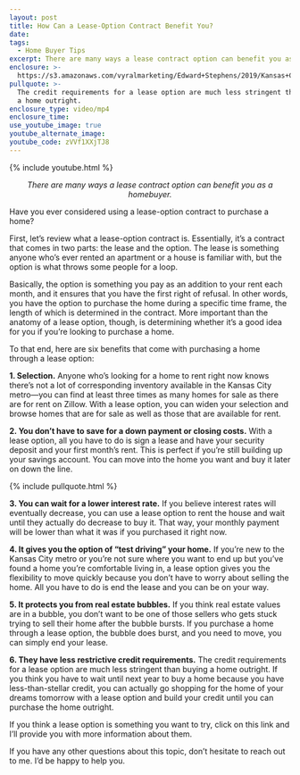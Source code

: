 ```yaml
---
layout: post
title: How Can a Lease-Option Contract Benefit You?
date:
tags:
  - Home Buyer Tips
excerpt: There are many ways a lease contract option can benefit you as a homebuyer.
enclosure: >-
  https://s3.amazonaws.com/vyralmarketing/Edward+Stephens/2019/Kansas+City+Real+Estate+_+Edward+Stephens+Group-+lease-option+contract.mp4
pullquote: >-
  The credit requirements for a lease option are much less stringent than buying
  a home outright.
enclosure_type: video/mp4
enclosure_time:
use_youtube_image: true
youtube_alternate_image:
youtube_code: zVVf1XXjTJ8
---
```


{% include youtube.html %}

<p style="text-align: center;"><em>There are many ways a lease contract option can benefit you as a homebuyer.</em></p>

Have you ever considered using a lease-option contract to purchase a home?

First, let’s review what a lease-option contract is. Essentially, it’s a contract that comes in two parts: the lease and the option. The lease is something anyone who’s ever rented an apartment or a house is familiar with, but the option is what throws some people for a loop.&nbsp;

Basically, the option is something you pay as an addition to your rent each month, and it ensures that you have the first right of refusal. In other words, you have the option to purchase the home during a specific time frame, the length of which is determined in the contract. More important than the anatomy of a lease option, though, is determining whether it’s a good idea for you if you’re looking to purchase a home.&nbsp;

To that end, here are six benefits that come with purchasing a home through a lease option:

**1. Selection.** Anyone who’s looking for a home to rent right now knows there’s not a lot of corresponding inventory available in the Kansas City metro—you can find at least three times as many homes for sale as there are for rent on Zillow. With a lease option, you can widen your selection and browse homes that are for sale as well as those that are available for rent.&nbsp;

**2. You don’t have to save for a down payment or closing costs.** With a lease option, all you have to do is sign a lease and have your security deposit and your first month’s rent. This is perfect if you’re still building up your savings account. You can move into the home you want and buy it later on down the line.&nbsp;

{% include pullquote.html %}

**3. You can wait for a lower interest rate.** If you believe interest rates will eventually decrease, you can use a lease option to rent the house and wait until they actually do decrease to buy it. That way, your monthly payment will be lower than what it was if you purchased it right now.&nbsp;

**4. It gives you the option of “test driving” your home.** If you’re new to the Kansas City metro or you’re not sure where you want to end up but you’ve found a home you’re comfortable living in, a lease option gives you the flexibility to move quickly because you don’t have to worry about selling the home. All you have to do is end the lease and you can be on your way.&nbsp;

**5. It protects you from real estate bubbles.** If you think real estate values are in a bubble, you don’t want to be one of those sellers who gets stuck trying to sell their home after the bubble bursts. If you purchase a home through a lease option, the bubble does burst, and you need to move, you can simply end your lease.&nbsp;

**6. They have less restrictive credit requirements.** The credit requirements for a lease option are much less stringent than buying a home outright. If you think you have to wait until next year to buy a home because you have less-than-stellar credit, you can actually go shopping for the home of your dreams tomorrow with a lease option and build your credit until you can purchase the home outright.&nbsp;

If you think a lease option is something you want to try, click on this link and I’ll provide you with more information about them.&nbsp;

If you have any other questions about this topic, don’t hesitate to reach out to me. I’d be happy to help you.
